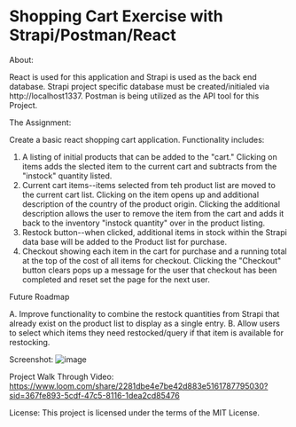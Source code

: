 # Shopping Cart Exercise with Strapi/Postman/React

About: 

React is used for this application and Strapi is used as the back end database. Strapi project specific database must be created/initialed via http://localhost1337. Postman is being utilized as the API tool for this Project.

The Assignment: 

Create a basic react shopping cart application. Functionality includes:
1. A listing of initial products that can be added to the "cart." Clicking on items adds the slected item to the current cart and subtracts from the "instock" quantity listed.
2. Current cart items--items selected from teh product list are moved to the current cart list. Clicking on the item opens up and additional description of the country of the product origin. Clicking the additional description allows the user to remove the item from the cart and adds it back to the inventory "instock quantity" over in the product listing. 
3. Restock button--when clicked, additional items in stock within the Strapi data base will be added to the Product list for purchase.
4. Checkout showing each item in the cart for purchase and a running total at the top of the cost of all items for checkout. Clicking the "Checkout" button clears pops up a message for the user that checkout has been completed and reset set the page for the next user.

Future Roadmap

A. Improve functionality to combine the restock quantities from Strapi that already exist on the product list to display as a single entry.
B. Allow users to select which items they need restocked/query if that item is available for restocking.

Screenshot:
![image](https://github.com/yfung8/Cart/assets/61643572/0f7c2bf7-6fd9-4144-8832-dfff0f523790)

Project Walk Through Video: https://www.loom.com/share/2281dbe4e7be42d883e5161787795030?sid=367fe893-5cdf-47c5-8116-1dea2cd85476

License:
This project is licensed under the terms of the MIT License.
